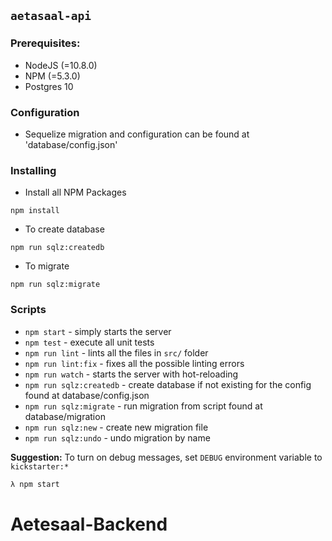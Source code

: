 ## `aetasaal-api`

### Prerequisites:

- NodeJS (=10.8.0)
- NPM (=5.3.0)
- Postgres 10

### Configuration

- Sequelize migration and configuration can be found at 'database/config.json'

### Installing

- Install all NPM Packages
```
npm install
```

- To create database
```
npm run sqlz:createdb
```

- To migrate
```
npm run sqlz:migrate
```
### Scripts

- `npm start` - simply starts the server
- `npm test` - execute all unit tests
- `npm run lint` - lints all the files in `src/` folder
- `npm run lint:fix` - fixes all the possible linting errors
- `npm run watch` - starts the server with hot-reloading
- `npm run sqlz:createdb` - create database if not existing for the config found at database/config.json
- `npm run sqlz:migrate` - run migration from script found at database/migration
- `npm run sqlz:new` - create new migration file
- `npm run sqlz:undo` - undo migration by name

**Suggestion:** To turn on debug messages, set `DEBUG` environment variable to `kickstarter:*`

```bash
λ npm start
```
# Aetesaal-Backend
